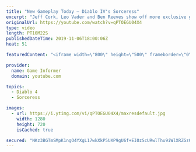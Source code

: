 ```yaml
---
title: "New Gameplay Today – Diablo IV's Sorceress"
excerpt: "Jeff Cork, Leo Vader and Ben Reeves show off more exclusive gameplay of Diablo IV, which can be viewed without commentary at ..."
originalUrl: https://youtube.com/watch?v=qPTOEGU04X4
type: video
length: PT10M22S
publishedDateTime: 2019-11-06T18:00:06Z
heat: 51

featuredContent: "<iframe width=\"800\" height=\"500\" frameborder=\"0\" src=\"https://www.youtube.com/embed/qPTOEGU04X4\" allow=\"accelerometer; autoplay; encrypted-media; gyroscope; picture-in-picture\" allowfullscreen></iframe>"

provider:
  name: Game Informer
  domain: youtube.com

topics:
  - Diablo 4
  - Sorceress

images:
  - url: https://i.ytimg.com/vi/qPTOEGU04X4/maxresdefault.jpg
    width: 1280
    height: 720
    isCached: true

secured: "NKz3BGTmSMpK1ngO4YXgL17wkXkP5UXP9gU6f+EI0zScURwlThu9iWlXRZGz0McrAzTwMs8sUbcf7tFgF+uMGyhmxzd+H0nKDqhdVoxRrfkVH0rTbucyRJeO6D5WvexAdzJ9RO2n/2DSmkFxfC74i9Z2wY0obBOXidDNmLR/B0JvuwRfwDSaBgacwhxvA2onrKD1IygHKQc4eUBt5COZN8uKJbc266537ygXE2F5d+1Mg8c93QucTnLrTTcfpZrUMjbMOKQ0fXWjB1xuH/wdA1bR/TLQWY6bkY/XDiAxBpVz6oDdDi6lpA1HJcFmb3gEnC1Xj6uZM/aF3YGt7OWVkWGoEi8kXq5kLVv8aYPjegyQQ4vKYirG0OC3iK+vwVp9dhjSWzItuPSHu8xqYKFiwtjWDGqytQlo7kawIRK9K8I9aniFrGhQyasPuMPWFOZ6;9kCc8oCHtJCUNjy85zCh1w=="
---
```


